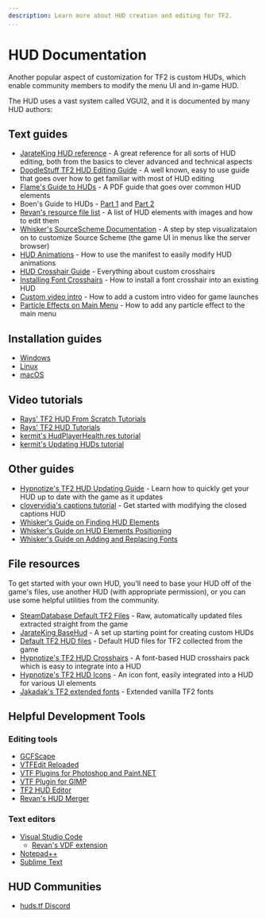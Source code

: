 ```yaml
---
description: Learn more about HUD creation and editing for TF2.
...
```


# HUD Documentation

Another popular aspect of customization for TF2 is custom HUDs, which enable community members to modify the menu UI and in-game HUD.

The HUD uses a vast system called VGUI2, and it is documented by many HUD authors:

## Text guides

* [JarateKing HUD reference](https://github.com/JarateKing/TF2-Hud-Reference) - A great reference for all sorts of HUD editing, both from the basics to clever advanced and technical aspects
* [DoodleStuff TF2 HUD Editing Guide](http://doodlesstuff.com/?p=tf2hud) - A well known, easy to use guide that goes over how to get familiar with most of HUD editing
* [Flame's Guide to HUDs](https://issuu.com/stefanbunduc/docs/flamehud) - A PDF guide that goes over common HUD elements
* Boen's Guide to HUDs - [Part 1](https://mods.fightingamphibians.org/hud1.png) and [Part 2](https://mods.fightingamphibians.org/hud2.jpg)
* [Revan's resource file list](https://github.com/cooolbros/tf2-res-file-list) - A list of HUD elements with images and how to edit them
* [Whisker's SourceScheme Documentation](https://imgur.com/a/kRyiWE2) - A step by step visualizataion on to customize Source Scheme (the game UI in menus like the server browser)
* [HUD Animations](hud_animations.md) - How to use the manifest to easily modify HUD animations
* [HUD Crosshair Guide](hud_crosshairs.md) - Everything about custom crosshairs
* [Installing Font Crosshairs](font_crosshairs.md) - How to install a font crosshair into an existing HUD
* [Custom video intro](custom_intro_vid.md) - How to add a custom intro video for game launches
* [Particle Effects on Main Menu](particle_effects.md) - How to add any particle effect to the main menu

## Installation guides

* [Windows](https://github.com/Hypnootize/TF2-Hud-Installation-Guides/blob/master/Hud%20Installation%20For%20Windows.md)
* [Linux](https://github.com/Hypnootize/TF2-HUD-Installation-Guides/blob/master/Hud%20Installation%20For%20Linux.md)
* [macOS](https://github.com/Hypnootize/TF2-HUD-Installation-Guides/blob/master/Hud%20Installation%20For%20Mac.md)

## Video tutorials

* [Rays' TF2 HUD From Scratch Tutorials](https://www.youtube.com/playlist?list=PL5eNrB8RrXXuV3P1nv6NnwF-tCL_KnJIs)
* [Rays' TF2 HUD Tutorials](https://www.youtube.com/playlist?list=PL5eNrB8RrXXvohogCcKNKyk9SJxa26ltz)
* [kermit's HudPlayerHealth.res tutorial](https://www.youtube.com/watch?v=w2NHpSC-0cw)
* [kermit's Updating HUDs tutorial](https://www.youtube.com/watch?v=9dGTcZ1apeI)

## Other guides

* [Hypnotize's TF2 HUD Updating Guide](https://github.com/Hypnootize/Huds-Update-Guide) - Learn how to quickly get your HUD up to date with the game as it updates
* [clovervidia's captions tutorial](https://steamcommunity.com/sharedfiles/filedetails/?id=167785751#291466) - Get started with modifying the closed captions HUD
* [Whisker's Guide on Finding HUD Elements](https://github.com/rbjaxter/budhud/wiki/Finding-Elements)
* [Whisker's Guide on HUD Elements Positioning](https://github.com/rbjaxter/budhud/wiki/Element-Positioning)
* [Whisker's Guide on Adding and Replacing Fonts](https://github.com/rbjaxter/budhud/wiki/Adding---Replacing-Custom-Fonts)

## File resources

To get started with your own HUD, you'll need to base your HUD off of the game's files, use another HUD (with appropriate permission), or you can use some helpful utilities from the community.

* [SteamDatabase Default TF2 Files](https://github.com/SteamDatabase/GameTracking-TF2) - Raw, automatically updated files extracted straight from the game
* [JarateKing BaseHud](https://github.com/JarateKing/BaseHud) - A set up starting point for creating custom HUDs
* [Default TF2 HUD files](https://github.com/Hypnootize/TF2-Default-Hud) - Default HUD files for TF2 collected from the game
* [Hypnotize's TF2 HUD Crosshairs](https://github.com/Hypnootize/TF2-Hud-Crosshairs) - A font-based HUD crosshairs pack which is easy to integrate into a HUD
* [Hypnotize's TF2 HUD Icons](https://github.com/Hypnootize/TF2-HUD-Icons) - An icon font, easily integrated into a HUD for various UI elements
* [Jakadak's TF2 extended fonts](https://github.com/jakadak/TF2-extended-fonts) - Extended vanilla TF2 fonts

## Helpful Development Tools

### Editing tools

* [GCFScape](https://developer.valvesoftware.com/wiki/GCFScape)
* [VTFEdit Reloaded](https://gamebanana.com/tools/10059)
* [VTF Plugins for Photoshop and Paint.NET](https://gamebanana.com/tools/6791)
* [VTF Plugin for GIMP](https://github.com/Artfunkel/gimp-vtf)
* [TF2 HUD Editor](https://www.criticalflaw.ca/TF2HUD.Editor/)
* [Revan's HUD Merger](https://github.com/cooolbros/hud-merger)

### Text editors

* [Visual Studio Code](https://code.visualstudio.com/)
    * [Revan's VDF extension](https://marketplace.visualstudio.com/items?itemName=pfwobcke.vscode-vdf)
* [Notepad++](https://notepad-plus-plus.org/)
* [Sublime Text](https://www.sublimetext.com/)

## HUD Communities

* [huds.tf Discord](https://discord.com/invite/pc9ekye)
